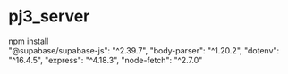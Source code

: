 # pj3_server

npm install  
"@supabase/supabase-js": "^2.39.7",
"body-parser": "^1.20.2",
"dotenv": "^16.4.5",
"express": "^4.18.3",
"node-fetch": "^2.7.0"